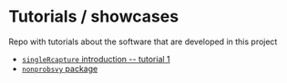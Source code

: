 # Tutorials / showcases

Repo with tutorials about the software that are developed in this project

+ [`singleRcapture` introduction -- tutorial 1](2022-06-15-singleRcapture-showcase.Rmd)
+ [`nonprobsvy` package](https://htmlpreview.github.io/?https://github.com/ncn-foreigners/software-tutorials/main/2023-06-01-nonprobsvy.html)